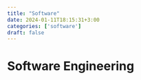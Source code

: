 ```yaml
---
title: "Software"
date: 2024-01-11T18:15:31+3:00
categories: ['software']
draft: false
---
```


# Software Engineering

